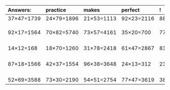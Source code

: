 | Answers: | practice | makes | perfect | ! |
| :--- | :--- | :--- | :--- | :--- |
| 37×47=1739 | 24×79=1896 | 21×53=1113 | 92×23=2116 | 88×88=7744 | 
|   |   |   |   |   | 
|   |   |   |   |   | 
|   |   |   |   |   | 
| 92×17=1564 | 70×82=5740 | 73×57=4161 | 35×20=700 | 77×57=4389 | 
|   |   |   |   |   | 
|   |   |   |   |   | 
|   |   |   |   |   | 
|   |   |   |   |   | 
| 14×12=168 | 18×70=1260 | 31×78=2418 | 61×47=2867 | 83×74=6142 | 
|   |   |   |   |   | 
|   |   |   |   |   | 
|   |   |   |   |   | 
|   |   |   |   |   | 
| 87×18=1566 | 42×37=1554 | 96×38=3648 | 24×13=312 | 23×68=1564 | 
|   |   |   |   |   | 
|   |   |   |   |   | 
|   |   |   |   |   | 
|   |   |   |   |   | 
| 52×69=3588 | 73×30=2190 | 54×51=2754 | 77×47=3619 | 38×54=2052 | 
